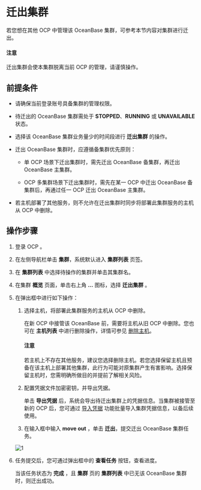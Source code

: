 # 迁出集群

若您想在其他 OCP 中管理该 OceanBase 集群，可参考本节内容对集群进行迁出。

<main id="notice" type='alert'>
<h4>注意</h4>
<p>迁出集群会使本集群脱离当前 OCP 的管理，请谨慎操作。</p>
</main>

## 前提条件

* 请确保当前登录账号具备集群的管理权限。

* 待迁出的 OceanBase 集群需处于 **STOPPED**、**RUNNING** 或 **UNAVAILABLE** 状态。

* 选择该 OceanBase 集群业务量少的时间段进行 **迁出集群** 的操作。

* 迁出 OceanBase 集群时，应遵循备集群优先原则：

  * 单 OCP 场景下迁出集群时，需先迁出 OceanBase 备集群，再迁出 OceanBase 主集群。

  * OCP 多集群场景下迁出集群时，需先在某一 OCP 中迁出 OceanBase 备集群后，再通过任一 OCP 迁出 OceanBase 主集群。

* 若主机部署了其他服务，则不允许在迁出集群时同步将部署此集群服务的主机从 OCP 中删除。
  
## 操作步骤

1. 登录 OCP 。

2. 在左侧导航栏单击 **集群**，系统默认进入 **集群列表** 页签。

3. 在 **集群列表** 中选择待操作的集群并单击其集群名。

4. 在集群 **概览** 页面，单击右上角 **...** 图标，选择 **迁出集群** 。

5. 在弹出框中进行如下操作：

   1. 选择主机，将部署此集群服务的主机从 OCP 中删除。

        在新 OCP 中接管该 OceanBase 前，需要将主机从旧 OCP 中删除。您也可在 **主机列表** 中进行删除操作，详情可参见 [删除主机](../../850.host-features/550.delete-a-host.md)。

        <main id="notice" type='alert'>
        <h4>注意</h4>
        <p>若主机上不存在其他服务，建议您选择删除主机。若您选择保留主机且预备在该主机上部署其他集群，此行为可能对原集群产生有害影响。选择保留主机时，您需明确所做目的并提前了解相关风险。</p>
        </main>

   2. 配置凭据文件加密密钥，并导出凭据。

        单击 **导出凭据** 后，系统会导出待迁出集群上的凭据信息。当集群被接管至新的 OCP 后，您可通过 [导入凭据](../../1600.system-management-features/700.manage-password-box/300.import-a-credential.md) 功能批量导入集群凭据信息，以备后续使用。

   3. 在输入框中输入 **move out** ，单击 **迁出**，提交迁出 OceanBase 集群任务。

    ![1](https://obbusiness-private.oss-cn-shanghai.aliyuncs.com/doc/img/ocp/422/%E8%BF%81%E5%87%BAoceanbase%E9%9B%86%E7%BE%A4.png)

6. 任务提交后，您可通过弹出框中的 **查看任务** 按钮，查看进度。

   当该任务状态为 **完成** ，且 **集群** 页的 **集群列表** 中已无该 OceanBase 集群时，则迁出成功。
